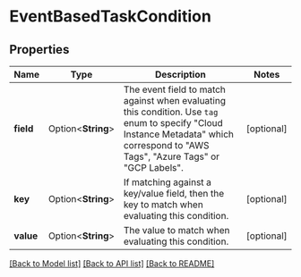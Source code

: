 # EventBasedTaskCondition

## Properties

Name | Type | Description | Notes
------------ | ------------- | ------------- | -------------
**field** | Option<**String**> | The event field to match against when evaluating this condition. Use `tag` enum to specify \"Cloud Instance Metadata\" which correspond to \"AWS Tags\", \"Azure Tags\" or \"GCP Labels\". | [optional]
**key** | Option<**String**> | If matching against a key/value field, then the key to match when evaluating this condition. | [optional]
**value** | Option<**String**> | The value to match when evaluating this condition. | [optional]

[[Back to Model list]](../README.md#documentation-for-models) [[Back to API list]](../README.md#documentation-for-api-endpoints) [[Back to README]](../README.md)



